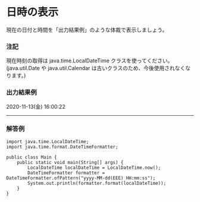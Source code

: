 # 日時の表示

現在の日付と時間を「出力結果例」のような体裁で表示しましょう。

### 注記

現在時刻の取得は java.time.LocalDateTime クラスを使ってください。(java.util.Date や java.util.Calendar は古いクラスのため、今後使用されなくなります。)

### 出力結果例

2020-11-13(金) 16:00:22

---

### 解答例

```
import java.time.LocalDateTime;
import java.time.format.DateTimeFormatter;

public class Main {
	public static void main(String[] args) {
		LocalDateTime localDateTime = LocalDateTime.now();
		DateTimeFormatter formatter = DateTimeFormatter.ofPattern("yyyy-MM-dd(EEE) HH:mm:ss");
		System.out.println(formatter.format(localDateTime));
	}
}
```
